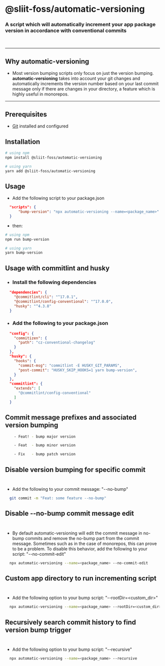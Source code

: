 # @sliit-foss/automatic-versioning

### A script which will automatically increment your app package version in accordance with conventional commits

<br/>

---

## Why automatic-versioning

- Most version bumping scripts only focus on just the version bumping. **automatic-versioning** takes into account your git changes and automatically increments the version number based on your last commit message only if there are changes in your directory, a feature which is highly useful in monorepos.

---

## Prerequisites

- [Git](https://git-scm.com/) installed and configured

## Installation

```bash
# using npm
npm install @sliit-foss/automatic-versioning

# using yarn
yarn add @sliit-foss/automatic-versioning
```

## Usage

- Add the following script to your package.json<br/>

```json
  "scripts": {
      "bump-version": "npx automatic-versioning --name=<package_name>"
  }
```

- then:

```bash
# using npm
npm run bump-version

# using yarn
yarn bump-version
```

## Usage with commitlint and husky<br/>

- ### Install the following dependencies

```json
  "dependencies": {
    "@commitlint/cli": "^17.0.1",
    "@commitlint/config-conventional": "^17.0.0",
    "husky": "^4.3.8"
  }
```

- ### Add the following to your package.json<br/>

```json
  "config": {
    "commitizen": {
      "path": "cz-conventional-changelog"
    }
  },
  "husky": {
    "hooks": {
      "commit-msg": "commitlint -E HUSKY_GIT_PARAMS",
      "post-commit": "HUSKY_SKIP_HOOKS=1 yarn bump-version",
    }
  },
  "commitlint": {
    "extends": [
      "@commitlint/config-conventional"
    ]
  }
```

## Commit message prefixes and associated version bumping

```bash
    - Feat! - bump major version
```

```bash
    - Feat  - bump minor version
```

```bash
    - Fix   - bump patch version
```

## Disable version bumping for specific commit<br/><br/>

- Add the following to your commit message: "--no-bump"<br/>

```bash
  git commit -m "Feat: some feature --no-bump"
```

## Disable --no-bump commit message edit <br/><br/>

- By default automatic-versioning will edit the commit message in no-bump commits and remove the no-bump part from the commit message. Sometimes such as in the case of monorepos, this can prove to be a problem. To disable this behavior, add the following to your script: "--no-commit-edit"<br/>

```bash
  npx automatic-versioning --name=<package_name> --no-commit-edit
```

## Custom app directory to run incrementing script<br/><br/>

- Add the following option to your bump script: "--rootDir=<custom_dir>"<br/>

```bash
  npx automatic-versioning --name=<package_name> --rootDir=<custom_dir>
```

## Recursively search commit history to find version bump trigger<br/><br/>

- Add the following option to your bump script: "--recursive"<br/>

```bash
  npx automatic-versioning --name=<package_name> --recursive
```